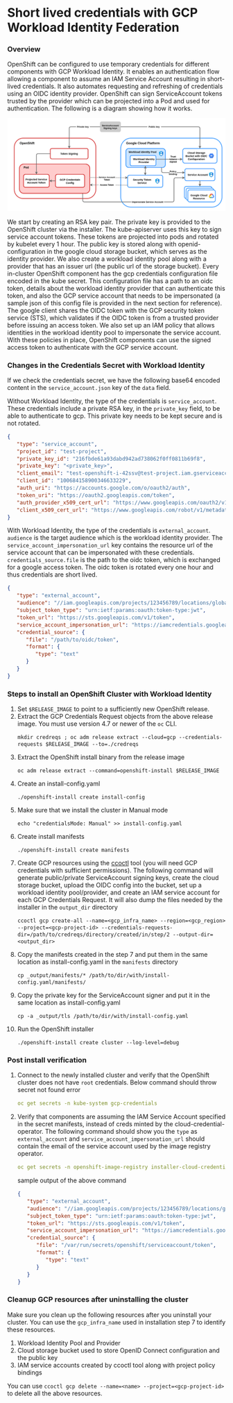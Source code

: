 # Short lived credentials with GCP Workload Identity Federation
### Overview
OpenShift can be configured to use temporary credentials for different components with GCP Workload Identity. It enables an authentication flow allowing a component to assume an IAM Service Account resulting in short-lived credentials. It also automates requesting and refreshing of credentials using an OIDC identity provider. OpenShift can sign ServiceAccount tokens trusted by the provider which can be projected into a Pod and used for authentication. The following is a diagram showing how it works.

![workload_identity flow](gcp_workload_identity_flow.png)

We start by creating an RSA key pair. The private key is provided to the OpenShift cluster via the installer. The kube-apiserver uses this key to sign service account tokens. These tokens are projected into pods and rotated by kubelet every 1 hour. The public key is stored along with openid-configuration in the google cloud storage bucket, which serves as the identity provider. We also create a workload identity pool along with a provider that has an issuer url (the public url of the storage bucket). Every in-cluster OpenShift component has the gcp credentials configuration file encoded in the kube secret. This configuration file has a path to an oidc token, details about the workload identity provider that can authenticate this token, and also the GCP service account that needs to be impersonated (a sample json of this config file is provided in the next section for reference). The google client shares the OIDC token with the GCP security token service (STS), which validates if the OIDC token is from a trusted provider before issuing an access token. We also set up an IAM policy that allows identities in the workload identity pool to impersonate the service account. With these policies in place, OpenShift components can use the signed access token to authenticate with the GCP service account.

### Changes in the Credentials Secret with Workload Identity
If we check the credentials secret, we have the following base64 encoded content in the `service_account.json` key of the `data` field.

Without Workload Identity, the type of the credentials is `service_account`. These credentials include a private RSA key, in the `private_key` field, to be able to authenticate to gcp. This private key needs to be kept secure and is not rotated.

```json
{
   "type": "service_account",
   "project_id": "test-project",
   "private_key_id": "216fbde61a93dabd942ad738062f0ff0811b69f8",
   "private_key": "<private_key>",
   "client_email": "test-openshift-i-42ssv@test-project.iam.gserviceaccount.com",
   "client_id": "100684158900346633229",
   "auth_uri": "https://accounts.google.com/o/oauth2/auth",
   "token_uri": "https://oauth2.googleapis.com/token",
   "auth_provider_x509_cert_url": "https://www.googleapis.com/oauth2/v1/certs",
   "client_x509_cert_url": "https://www.googleapis.com/robot/v1/metadata/x509/test-service-account-42ssv@test-project.iam.gserviceaccount.com"
}
```

With Workload Identity, the type of the credentials is `external_account`. `audience` is the target audience which is the workload identity provider. The `service_account_impersonation_url` key contains the resource url of the service account that can be impersonated with these credentials. `credentials_source.file` is the path to the oidc token, which is exchanged for a google access token. The oidc token is rotated every one hour and thus credentials are short lived.

```json
{
   "type": "external_account",
   "audience": "//iam.googleapis.com/projects/123456789/locations/global/workloadIdentityPools/test-pool/providers/test-provider",
   "subject_token_type": "urn:ietf:params:oauth:token-type:jwt",
   "token_url": "https://sts.googleapis.com/v1/token",
   "service_account_impersonation_url": "https://iamcredentials.googleapis.com/v1/projects/-/serviceAccounts/test-service-account-42ssv@test-project.iam.gserviceaccount.com:generateAccessToken",
   "credential_source": {
      "file": "/path/to/oidc/token",
      "format": {
         "type": "text"
      }
   }
}
```

### Steps to install an OpenShift Cluster with Workload Identity

1. Set `$RELEASE_IMAGE` to point to a sufficiently new OpenShift release.
2. Extract the GCP Credentials Request objects from the above release image. You must use version 4.7 or newer of the `oc` CLI.
   ```
   mkdir credreqs ; oc adm release extract --cloud=gcp --credentials-requests $RELEASE_IMAGE --to=./credreqs
   ```
3. Extract the OpenShift install binary from the release image
   ```
   oc adm release extract --command=openshift-install $RELEASE_IMAGE
   ```
4. Create an install-config.yaml
   ```
   ./openshift-install create install-config
   ```
5. Make sure that we install the cluster in Manual mode
   ```
   echo "credentialsMode: Manual" >> install-config.yaml
   ``` 
6. Create install manifests
   ```
   ./openshift-install create manifests   
   ```
7. Create GCP resources using the [ccoctl](./ccoctl.md) tool (you will need GCP credentials with sufficient permissions). The following command will generate public/private ServiceAccount signing keys, create the cloud storage bucket, upload the OIDC config into the bucket, set up a workload identity pool/provider, and create an IAM service account for each GCP Credentials Request. It will also dump the files needed by the installer in the `output_dir` directory
   ```
   ccoctl gcp create-all --name=<gcp_infra_name> --region=<gcp_region> --project=<gcp-project-id> --credentials-requests-dir=/path/to/credreqs/directory/created/in/step/2 --output-dir=<output_dir>
   ```
8. Copy the manifests created in the step 7 and put them in the same location as install-config.yaml in the `manifests` directory
   ```
   cp _output/manifests/* /path/to/dir/with/install-config.yaml/manifests/
   ```
9. Copy the private key for the ServiceAccount signer and put it in the same location as install-config.yaml
   ```
   cp -a _output/tls /path/to/dir/with/install-config.yaml
   ```
10. Run the OpenShift installer
    ```
    ./openshift-install create cluster --log-level=debug
    ```

### Post install verification

1. Connect to the newly installed cluster and verify that the OpenShift cluster does not have `root` credentials. Below command should throw secret not found error
   ```yaml
   oc get secrets -n kube-system gcp-credentials
   ```
2. Verify that components are assuming the IAM Service Account specified in the secret manifests, instead of creds minted by the cloud-credential-operator. The following command should show you the `type` as `external_account` and `service_account_impersonation_url` should contain the email of the service account used by the image registry operator.
   ```yaml
   oc get secrets -n openshift-image-registry installer-cloud-credentials -o json | jq -r '.data."service_account.json"' | base64 -d
   ```
   sample output of the above command
   ```json
   {
      "type": "external_account",
      "audience": "//iam.googleapis.com/projects/123456789/locations/global/workloadIdentityPools/test-pool/providers/test-provider",
      "subject_token_type": "urn:ietf:params:oauth:token-type:jwt",
      "token_url": "https://sts.googleapis.com/v1/token",
      "service_account_impersonation_url": "https://iamcredentials.googleapis.com/v1/projects/-/serviceAccounts/test-openshift-image-registry-42ssv@test-project.iam.gserviceaccount.com:generateAccessToken",
      "credential_source": {
         "file": "/var/run/secrets/openshift/serviceaccount/token",
         "format": {
            "type": "text"
         }
      }
   }
   ```

### Cleanup GCP resources after uninstalling the cluster

Make sure you clean up the following resources after you uninstall your cluster. You can use the `gcp_infra_name` used in installation step 7 to identify these resources.

1. Workload Identity Pool and Provider
2. Cloud storage bucket used to store OpenID Connect configuration and the public key
3. IAM service accounts created by ccoctl tool along with project policy bindings

You can use `ccoctl gcp delete --name=<name> --project=<gcp-project-id>` to delete all the above resources.
